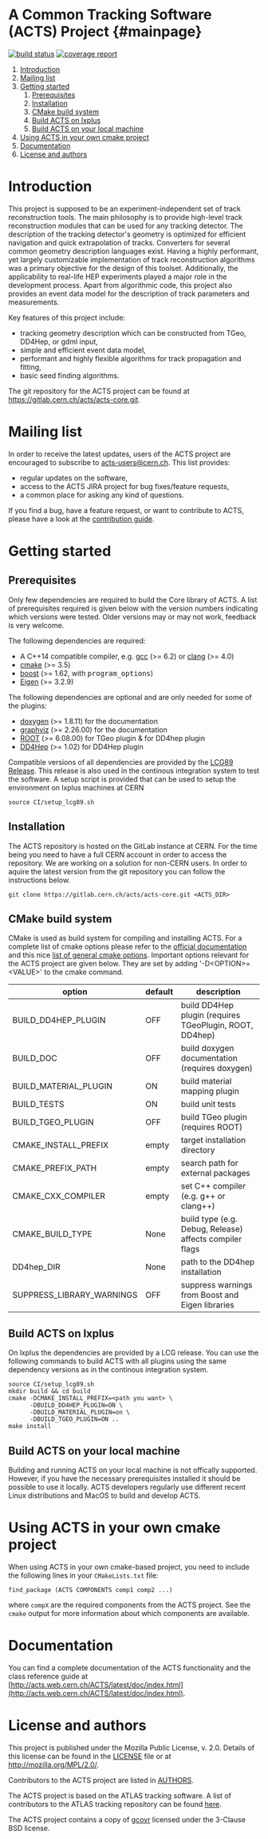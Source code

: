# A Common Tracking Software (ACTS) Project {#mainpage}

[![build status](https://gitlab.cern.ch/acts/acts-core/badges/master/build.svg)](https://gitlab.cern.ch/acts/acts-core/commits/master)
[![coverage report](https://gitlab.cern.ch/acts/acts-core/badges/master/coverage.svg)](https://gitlab.cern.ch/acts/acts-core/commits/master)

1. [Introduction](#intro)
2. [Mailing list](#mailing-list)
3. [Getting started](#getting-started)
    1. [Prerequisites](#prerequisites)
    2. [Installation](#installation)
    3. [CMake build system](#cmake)
    4. [Build ACTS on lxplus](#build-lxplus)
    5. [Build ACTS on your local machine](#build-local)
4. [Using ACTS in your own cmake project](#using-acts)
5. [Documentation](#documentation)
6. [License and authors](#license-authors)

# <a name="intro">Introduction</a>

This project is supposed to be an experiment-independent set of track reconstruction tools. The main philosophy is to provide high-level track reconstruction modules that can be used for any tracking detector. The description of the tracking detector's geometry is optimized for efficient navigation and quick extrapolation of tracks. Converters for several common geometry description languages exist. Having a highly performant, yet largely customizable implementation of track reconstruction algorithms was a primary objective for the design of this toolset. Additionally, the applicability to real-life HEP experiments played a major role in the development process. Apart from algorithmic code, this project also provides an event data model for the description of track parameters and measurements.

Key features of this project include:
* tracking geometry description which can be constructed from TGeo, DD4Hep, or gdml input,
* simple and efficient event data model,
* performant and highly flexible algorithms for track propagation and fitting,
* basic seed finding algorithms.

The git repository for the ACTS project can be found at <a href="https://gitlab.cern.ch/acts/acts-core.git">https://gitlab.cern.ch/acts/acts-core.git</a>.

# <a name="mailing-list">Mailing list</a>

In order to receive the latest updates, users of the ACTS project are encouraged to subscribe to [acts-users@cern.ch](https://e-groups.cern.ch/e-groups/Egroup.do?egroupName=acts-users). This list provides:
- regular updates on the software,
- access to the ACTS JIRA project for bug fixes/feature requests,
- a common place for asking any kind of questions.

If you find a bug, have a feature request, or want to contribute to ACTS, please have a look at the [contribution guide](CONTRIBUTING.md).

# <a name="getting-started">Getting started</a>

## <a name="prerequisites">Prerequisites</a>

Only few dependencies are required to build the Core library of ACTS. A list of prerequisites required is given below with the version numbers indicating which versions were tested. Older versions may or may not work, feedback is very welcome.

The following dependencies are required:

+ A C++14 compatible compiler, e.g. [gcc](https://gcc.gnu.org/) (>= 6.2) or [clang](http://clang.llvm.org/) (>= 4.0)
+ [cmake](https://cmake.org/) (>= 3.5)
+ [boost](http://boost.org/) (>= 1.62, with <tt>program_options</tt>)
+ [Eigen](http://eigen.tuxfamily.org/) (>= 3.2.9)

The following dependencies are optional and are only needed for some of the plugins:

+ [doxygen](http://doxygen.org) (>= 1.8.11) for the documentation
+ [graphviz](http://www.graphviz.org/) (>= 2.26.00) for the documentation
+ [ROOT](https://root.cern.ch/) (>= 6.08.00) for TGeo plugin & for DD4hep plugin
+ [DD4Hep](https://github.com/AIDASoft/DD4hep) (>= 1.02) for DD4Hep plugin

Compatible versions of all dependencies are provided by the [LCG89
Release](https://lcgsoft.web.cern.ch/lcgsoft/release/89/). This release is also
used in the continous integration system to test the software. A setup script
is provided that can be used to setup the environment on lxplus machines at
CERN

    source CI/setup_lcg89.sh

## <a name="installation">Installation</a>

The ACTS repository is hosted on the GitLab instance at CERN. For the time being
you need to have a full CERN account in order to access the repository. We are
working on a solution for non-CERN users. In order to aquire the latest version
from the git repository you can follow the instructions below.

    git clone https://gitlab.cern.ch/acts/acts-core.git <ACTS_DIR>

## <a name="cmake">CMake build system</a>

CMake is used as build system for compiling and installing ACTS.
For a complete list of cmake options please refer to the [official documentation](https://cmake.org/cmake/help/v3.1/index.html) and this nice [list of general cmake options](https://cmake.org/Wiki/CMake_Useful_Variables).
Important options relevant for the ACTS project are given below. They are set by adding '-D\<OPTION\>=\<VALUE\>' to the cmake command.

|option|default|description|
|------|-------|-----------|
|BUILD_DD4HEP_PLUGIN    | OFF                   | build DD4Hep plugin (requires TGeoPlugin, ROOT, DD4hep) |
|BUILD_DOC              | OFF                   | build doxygen documentation (requires doxygen)          |
|BUILD_MATERIAL_PLUGIN  | ON                    | build material mapping plugin                           |
|BUILD_TESTS            | ON                    | build unit tests                                        |
|BUILD_TGEO_PLUGIN      | OFF                   | build TGeo plugin (requires ROOT)                       |
|CMAKE_INSTALL_PREFIX   | empty                 | target installation directory                           |
|CMAKE_PREFIX_PATH      | empty                 | search path for external packages                       |
|CMAKE_CXX_COMPILER     | empty                 | set C++ compiler (e.g. g++ or clang++)                  |
|CMAKE_BUILD_TYPE       | None                  | build type (e.g. Debug, Release) affects compiler flags |
|DD4hep_DIR             | None                  | path to the DD4hep installation                         |
|SUPPRESS_LIBRARY_WARNINGS | OFF                | suppress warnings from Boost and Eigen libraries        |

## <a name="build-lxplus">Build ACTS on lxplus</a>

On lxplus the dependencies are provided by a LCG release. You can use the
following commands to build ACTS with all plugins using the same dependency
versions as in the continous integration system.

    source CI/setup_lcg89.sh
    mkdir build && cd build
    cmake -DCMAKE_INSTALL_PREFIX=<path you want> \
          -DBUILD_DD4HEP_PLUGIN=ON \
          -DBUILD_MATERIAL_PLUGIN=on \
          -DBUILD_TGEO_PLUGIN=ON ..
    make install

## <a name="build-local">Build ACTS on your local machine</a>

Building and running ACTS on your local machine is not offically supported.
However, if you have the necessary prerequisites installed it should be
possible to use it locally. ACTS developers regularly use different
recent Linux distributions and MacOS to build and develop ACTS.

# <a name="using-acts">Using ACTS in your own cmake project</a>

When using ACTS in your own cmake-based project, you need to include the following lines in your `CMakeLists.txt` file:

    find_package (ACTS COMPONENTS comp1 comp2 ...)

where `compX` are the required components from the ACTS project. See the `cmake` output for more information about which components are available.

# <a name="documentation">Documentation</a>

You can find a complete documentation of the ACTS functionality and the class reference guide at [http://acts.web.cern.ch/ACTS/latest/doc/index.html](http://acts.web.cern.ch/ACTS/latest/doc/index.html).

# <a name="license-authors">License and authors</a>

This project is published under the Mozilla Public License, v. 2.0. Details of
this license can be found in the [LICENSE](LICENSE) file or at
http://mozilla.org/MPL/2.0/.

Contributors to the ACTS project are listed in [AUTHORS](AUTHORS).

The ACTS project is based on the ATLAS tracking software. A list of contributors
to the ATLAS tracking repository can be found <a href="http://acts.web.cern.ch/ACTS/ATLAS_authors.html">here</a>.

The ACTS project contains a copy of [gcovr](http://gcovr.com) licensed under
the 3-Clause BSD license.
